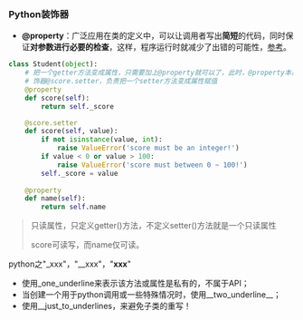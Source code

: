 ### Python装饰器

- **@property**：广泛应用在类的定义中，可以让调用者写出**简短**的代码，同时保证**对参数进行必要的检查**，这样，程序运行时就减少了出错的可能性，[参考](https://www.liaoxuefeng.com/wiki/001374738125095c955c1e6d8bb493182103fac9270762a000/001386820062641f3bcc60a4b164f8d91df476445697b9e000)。

```python
class Student(object):
	# 把一个getter方法变成属性，只需要加上@property就可以了，此时，@property本身又创建了另一个装
    # 饰器@score.setter，负责把一个setter方法变成属性赋值
    @property
    def score(self):
        return self._score

    @score.setter
    def score(self, value):
        if not isinstance(value, int):
            raise ValueError('score must be an integer!')
        if value < 0 or value > 100:
            raise ValueError('score must between 0 ~ 100!')
        self._score = value
    
    @property
    def name(self):
        return self.name
```

> 只读属性，只定义getter()方法，不定义setter()方法就是一个只读属性
>
> score可读写，而name仅可读。



python之"_xxx"，"__xxx"，"__xxx__"

- 使用_one_underline来表示该方法或属性是私有的，不属于API；
- 当创建一个用于python调用或一些特殊情况时，使用__two_underline__；
- 使用__just_to_underlines，来避免子类的重写！